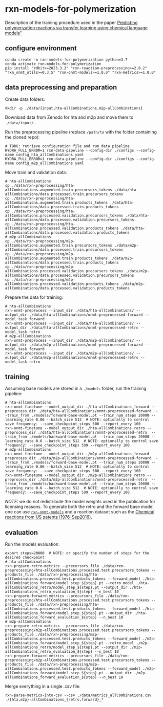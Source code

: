 # rxn-models-for-polymerization

Description of the training procedure used in the paper [Predicting polymerization reactions via transfer learning using chemical language models"](https://doi.org/10.48550/arXiv.2310.11423)

## configure environment

```console
conda create -n rxn-models-for-polymerization python=3.7
conda activate rxn-models-for-polymerization
pip install "rdkit>=2023.3.2" "rxn-reaction-preprocessing>=2.0.2" "rxn_onmt_utils>=0.3.5" "rxn-onmt-models>=1.0.0" "rxn-metrics>=1.0.0"
```

## data preprocessing and preparation

Create data folders:

```console
mkdir -p ./data/{input,hta-allCombinations,m2p-allCombinations}
```

Download data from Zenodo for hta and m2p and move them to `./data/input/`.

Run the preprocessing pipeline (replace `/path/to` with the folder containing the cloned repo):

```console
# TODO: retrieve configuration file and run data pipeline
HYDRA_FULL_ERROR=1 rxn-data-pipeline --config-dir ./configs --config-name config_hta_allCombinations.yaml
HYDRA_FULL_ERROR=1 rxn-data-pipeline --config-dir ./configs --config-name config_m2p_allCombinations.yaml
```

Move train and validation data:

```console
# hta-allCombinations
cp ./data/rxn-preprocessing/hta-allCombinations.augmented.train.precursors_tokens ./data/hta-allCombinations/data.processed.train.precursors_tokens
cp ./data/rxn-preprocessing/hta-allCombinations.augmented.train.products_tokens ./data/hta-allCombinations/data.processed.train.products_tokens
cp ./data/rxn-preprocessing/hta-allCombinations.processed.validation.precursors_tokens ./data/hta-allCombinations/data.processed.validation.precursors_tokens
cp ./data/rxn-preprocessing/hta-allCombinations.processed.validation.products_tokens ./data/hta-allCombinations/data.processed.validation.products_tokens
# m2p-allCombinations
cp ./data/rxn-preprocessing/m2p-allCombinations.augmented.train.precursors_tokens ./data/m2p-allCombinations/data.processed.train.precursors_tokens
cp ./data/rxn-preprocessing/m2p-allCombinations.augmented.train.products_tokens ./data/m2p-allCombinations/data.processed.train.products_tokens
cp ./data/rxn-preprocessing/m2p-allCombinations.processed.validation.precursors_tokens ./data/m2p-allCombinations/data.processed.validation.precursors_tokens
cp ./data/rxn-preprocessing/m2p-allCombinations.processed.validation.products_tokens ./data/m2p-allCombinations/data.processed.validation.products_tokens
```

Prepare the data for training:

```console
# hta-allCombinations
rxn-onmt-preprocess --input_dir ./data/hta-allCombinations/ --output_dir ./data/hta-allCombinations/onmt-preprocessed-forward --model_task forward
rxn-onmt-preprocess --input_dir ./data/hta-allCombinations/ --output_dir ./data/hta-allCombinations/onmt-preprocessed-retro --model_task retro
# m2p-allCombinations
rxn-onmt-preprocess --input_dir ./data/m2p-allCombinations/ --output_dir ./data/m2p-allCombinations/onmt-preprocessed-forward --model_task forward
rxn-onmt-preprocess --input_dir ./data/m2p-allCombinations/ --output_dir ./data/m2p-allCombinations/onmt-preprocessed-retro --model_task retro
```

## training

Assuming base models are stored in a `./models` folder, run the training pipeline:

```console
# hta-allCombinations
rxn-onmt-finetune --model_output_dir ./hta-allCombinations_forward --preprocess_dir ./data/hta-allCombinations/onmt-preprocessed-forward  --train_from ./models/forward-base-model.pt --train_num_steps 20000 --learning_rate 0.06 --batch_size 512  # NOTE: optionally to control save frequency: --save_checkpoint_steps 500 --report_every 100
rxn-onmt-finetune --model_output_dir ./hta-allCombinations_retro --preprocess_dir ./data/hta-allCombinations/onmt-preprocessed-retro  --train_from ./models/backward-base-model.pt --train_num_steps 20000 --learning_rate 0.6 --batch_size 512  # NOTE: optionally to control save frequency: --save_checkpoint_steps 500 --report_every 100
# m2p-allCombinations
rxn-onmt-finetune --model_output_dir ./m2p-allCombinations_forward --preprocess_dir ./data/m2p-allCombinations/onmt-preprocessed-forward  --train_from ./models/forward-base-model.pt --train_num_steps 20000 --learning_rate 0.06 --batch_size 512  # NOTE: optionally to control save frequency: --save_checkpoint_steps 500 --report_every 100
rxn-onmt-finetune --model_output_dir ./m2p-allCombinations_retro --preprocess_dir ./data/m2p-allCombinations/onmt-preprocessed-retro  --train_from ./models/backward-base-model.pt --train_num_steps 20000 --learning_rate 0.6 --batch_size 512  # NOTE: optionally to control save frequency: --save_checkpoint_steps 500 --report_every 100
```

*NOTE:* we do not redistribute the model weights used in the publication for licensing reasons. To generate both the retro and the forward base model one can use [`rxn-onmt-models`](https://github.com/rxn4chemistry/rxn-onmt-models/tree/main) and a reaction dataset such as the [Chemical reactions from US patents (1976-Sep2016)](https://figshare.com/articles/dataset/Chemical_reactions_from_US_patents_1976-Sep2016_/5104873).

## evaluation

Run the models evaluation:

```console
export steps=20000  # NOTE: or specify the number of steps for the desired checkpoint
# hta-allCombinations
rxn-prepare-retro-metrics --precursors_file ./data/rxn-preprocessing/hta-allCombinations.processed.test.precursors_tokens --products_file ./data/rxn-preprocessing/hta-allCombinations.processed.test.products_tokens --forward_model ./hta-allCombinations_forward/model_step_${step}.pt --retro_model ./hta-allCombinations_retro/model_step_${step}.pt --output_dir ./hta-allCombinations_retro_evaluation_${step} --n_best 10
rxn-prepare-forward-metrics --precursors_file ./data/rxn-preprocessing/hta-allCombinations.processed.test.precursors_tokens --products_file ./data/rxn-preprocessing/hta-allCombinations.processed.test.products_tokens --forward_model ./hta-allCombinations_forward/model_step_${step}.pt --output_dir ./hta-allCombinations_forward_evaluation_${step} --n_best 10
# m2p-allCombinations
rxn-prepare-retro-metrics --precursors_file ./data/rxn-preprocessing/m2p-allCombinations.processed.test.precursors_tokens --products_file ./data/rxn-preprocessing/m2p-allCombinations.processed.test.products_tokens --forward_model ./m2p-allCombinations_forward/model_step_${step}.pt --retro_model ./m2p-allCombinations_retro/model_step_${step}.pt --output_dir ./m2p-allCombinations_retro_evaluation_${step} --n_best 10
rxn-prepare-forward-metrics --precursors_file ./data/rxn-preprocessing/m2p-allCombinations.processed.test.precursors_tokens --products_file ./data/rxn-preprocessing/m2p-allCombinations.processed.test.products_tokens --forward_model ./m2p-allCombinations_forward/model_step_${step}.pt --output_dir ./m2p-allCombinations_forward_evaluation_${step} --n_best 10
```

Merge everything in a single .csv file:

```console
rxn-parse-metrics-into-csv --csv ./data/metrics_allCombinations.csv ./{hta,m2p}-allCombinations_{retro,forward}_*
```
